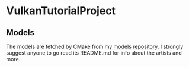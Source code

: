 # VulkanTutorialProject

## Models
The models are fetched by CMake from [my models repository](https://github.com/ttritar/GP2_Models). I strongly suggest anyone to go read its README.md for info about the artists and more.
